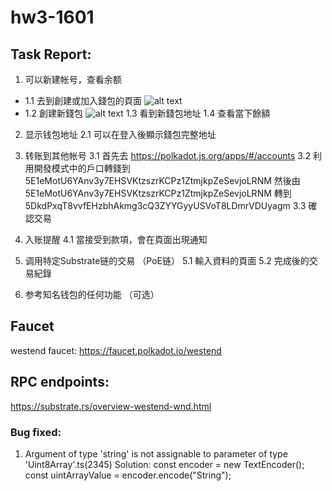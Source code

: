 # hw3-1601

## Task Report:
1. 可以新建帐号，查看余额
* 1.1 去到創建或加入錢包的頁面
![alt text](https://github.com/MartinYeung5/substrate-primary-15-homework/blob/main/homework-3/1601/public/1_1.png?raw=true)
* 1.2 創建新錢包
![alt text](https://github.com/MartinYeung5/substrate-primary-15-homework/blob/main/homework-3/1601/public/1_2.png?raw=true)
1.3 看到新錢包地址
1.4 查看當下餘額
2. 显示钱包地址
2.1 可以在登入後顯示錢包完整地址
3. 转账到其他帐号
3.1 首先去 https://polkadot.js.org/apps/#/accounts
3.2 利用開發模式中的戶口轉錢到 5E1eMotU6YAnv3y7EHSVKtzszrKCPz1ZtmjkpZeSevjoLRNM
然後由 5E1eMotU6YAnv3y7EHSVKtzszrKCPz1ZtmjkpZeSevjoLRNM 轉到
5DkdPxqT8vvfEHzbhAkmg3cQ3ZYYGyyUSVoT8LDmrVDUyagm
3.3 確認交易
4. 入账提醒
4.1 當接受到款項，會在頁面出現通知
5. 调用特定Substrate链的交易 （PoE链）
5.1 輸入資料的頁面
5.2 完成後的交易紀錄

6. 参考知名钱包的任何功能 （可选）

## Faucet
westend faucet:
https://faucet.polkadot.io/westend

## RPC endpoints:
https://substrate.rs/overview-westend-wnd.html

### Bug fixed:
1. Argument of type 'string' is not assignable to parameter of type 'Uint8Array'.ts(2345)
Solution: 
const encoder = new TextEncoder();
const uintArrayValue = encoder.encode("String");